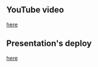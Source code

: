 ## YouTube video
[here](https://www.youtube.com/watch?v=KshJ3uidjVg)
## Presentation's deploy
[here](https://rolling-scopes-school.github.io/gooanq-JS2020Q3/presentation/)